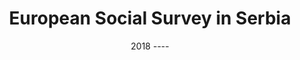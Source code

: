 ---
title: European Social Survey in Serbia
summary: Developing survey infastructure in Serbia for continous participation in European Social Survey.
date: "2018 ----"

# Optional external URL for project (replaces project detail page).
external_link: http://ess.rs/

---